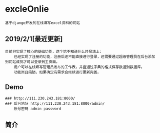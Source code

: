 # excleOnlie
	基于django开发的在线填写excel资料的网站

## 2019/2/1[最近更新]

	目前只实现了核心的基础功能，这个坑不知道什么时候填上:
		已经实现了注册的功能，注册后还不能直接进行登录，还需要通过超级管理员在后台添加到网站成员才可以登录到主页面。
		用户可以在线填写管理员发布的工作表，并且通过字典的格式保存数据到数据库。
		功能尚且简陋，如果确定有需求会继续进行更新完善。
		
## Demo
	### http://111.230.243.181:8000/
	### 后台地址 http://111.230.243.181:8000/admin/     
		账号密码 admin password
	
## 简介
	
	
